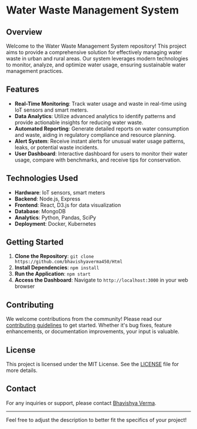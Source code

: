 

# Water Waste Management System

## Overview
Welcome to the Water Waste Management System repository! This project aims to provide a comprehensive solution for effectively managing water waste in urban and rural areas. Our system leverages modern technologies to monitor, analyze, and optimize water usage, ensuring sustainable water management practices.

## Features
- **Real-Time Monitoring**: Track water usage and waste in real-time using IoT sensors and smart meters.
- **Data Analytics**: Utilize advanced analytics to identify patterns and provide actionable insights for reducing water waste.
- **Automated Reporting**: Generate detailed reports on water consumption and waste, aiding in regulatory compliance and resource planning.
- **Alert System**: Receive instant alerts for unusual water usage patterns, leaks, or potential waste incidents.
- **User Dashboard**: Interactive dashboard for users to monitor their water usage, compare with benchmarks, and receive tips for conservation.

## Technologies Used
- **Hardware**: IoT sensors, smart meters
- **Backend**: Node.js, Express
- **Frontend**: React, D3.js for data visualization
- **Database**: MongoDB
- **Analytics**: Python, Pandas, SciPy
- **Deployment**: Docker, Kubernetes

## Getting Started
1. **Clone the Repository**: `git clone https://github.com/bhavishyaverma450/Html`
2. **Install Dependencies**: `npm install`
3. **Run the Application**: `npm start`
4. **Access the Dashboard**: Navigate to `http://localhost:3000` in your web browser

## Contributing
We welcome contributions from the community! Please read our [contributing guidelines](CONTRIBUTING.md) to get started. Whether it's bug fixes, feature enhancements, or documentation improvements, your input is valuable.

## License
This project is licensed under the MIT License. See the [LICENSE](LICENSE) file for more details.

## Contact
For any inquiries or support, please contact [Bhavishya Verma](mailto:bhavishyaver50@gmail.com).

---

Feel free to adjust the description to better fit the specifics of your project!
